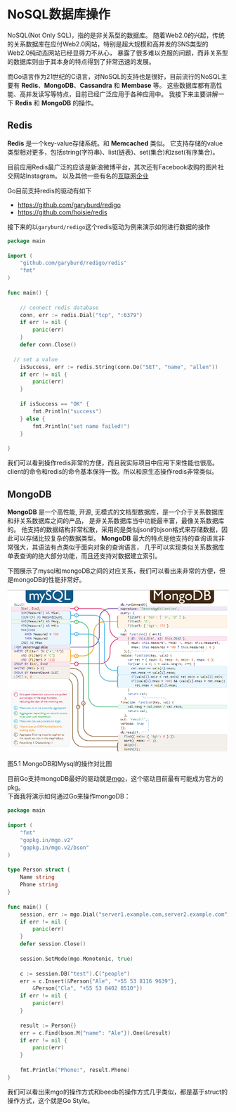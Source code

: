 # NoSQL数据库操作
NoSQL(Not Only SQL)，指的是非关系型的数据库。
随着Web2.0的兴起，传统的关系数据库在应付Web2.0网站，特别是超大规模和高并发的SNS类型的Web2.0纯动态网站已经显得力不从心，
暴露了很多难以克服的问题，而非关系型的数据库则由于其本身的特点得到了非常迅速的发展。

而Go语言作为21世纪的C语言，对NoSQL的支持也是很好，目前流行的NoSQL主要有
**Redis**、**MongoDB**、**Cassandra** 和 **Membase** 等。
这些数据库都有高性能、高并发读写等特点，目前已经广泛应用于各种应用中。
我接下来主要讲解一下 **Redis** 和 **MongoDB** 的操作。

## Redis
**Redis** 是一个key-value存储系统。和 **Memcached** 类似。
它支持存储的value类型相对更多，包括string(字符串)、list(链表)、set(集合)和zset(有序集合)。

目前应用Redis最广泛的应该是新浪微博平台，其次还有Facebook收购的图片社交网站Instagram。
以及其他一些有名的[互联网企业](http://redis.io/topics/whos-using-redis)

Go目前支持redis的驱动有如下
- https://github.com/garyburd/redigo
- https://github.com/hoisie/redis

接下来的以`garyburd/redigo`这个redis驱动为例来演示如何进行数据的操作
```go
package main

import (
	"github.com/garyburd/redigo/redis"
	"fmt"
)

func main() {

	// connect redis database
	conn, err := redis.Dial("tcp", ":6379")
	if err != nil {
		panic(err)
	}
	defer conn.Close()

  // set a value
	isSuccess, err := redis.String(conn.Do("SET", "name", "allen"))
	if err != nil {
		panic(err)
	}

	if isSuccess == "OK" {
		fmt.Println("success")
	} else {
		fmt.Println("set name failed!")
	}

}
```

我们可以看到操作redis非常的方便，而且我实际项目中应用下来性能也很高。
client的命令和redis的命令基本保持一致。所以和原生态操作redis非常类似。

## MongoDB
**MongoDB** 是一个高性能, 开源, 无模式的文档型数据库，是一个介于关系数据库和非关系数据库之间的产品，
是非关系数据库当中功能最丰富，最像关系数据库的。
他支持的数据结构非常松散，采用的是类似json的bjson格式来存储数据，因此可以存储比较复杂的数据类型。
**MongoDB** 最大的特点是他支持的查询语言非常强大，其语法有点类似于面向对象的查询语言，
几乎可以实现类似关系数据库单表查询的绝大部分功能，而且还支持对数据建立索引。

下图展示了mysql和mongoDB之间的对应关系，我们可以看出来非常的方便，但是mongoDB的性能非常好。

![](../images/5.6.mongodb.png?raw=true)

图5.1 MongoDB和Mysql的操作对比图

目前Go支持mongoDB最好的驱动就是[mgo](http://labix.org/mgo)，这个驱动目前最有可能成为官方的pkg。   
下面我将演示如何通过Go来操作mongoDB：
```go
package main

import (
	"fmt"
	"gopkg.in/mgo.v2"
	"gopkg.in/mgo.v2/bson"
)

type Person struct {
	Name string
	Phone string
}

func main() {
	session, err := mgo.Dial("server1.example.com,server2.example.com")
	if err != nil {
		panic(err)
	}
	defer session.Close()

	session.SetMode(mgo.Monotonic, true)

	c := session.DB("test").C("people")
	err = c.Insert(&Person{"Ale", "+55 53 8116 9639"},
		&Person{"Cla", "+55 53 8402 8510"})
	if err != nil {
		panic(err)
	}

	result := Person{}
	err = c.Find(bson.M{"name": "Ale"}).One(&result)
	if err != nil {
		panic(err)
	}

	fmt.Println("Phone:", result.Phone)
}
```

我们可以看出来mgo的操作方式和beedb的操作方式几乎类似，都是基于struct的操作方式，这个就是Go Style。
